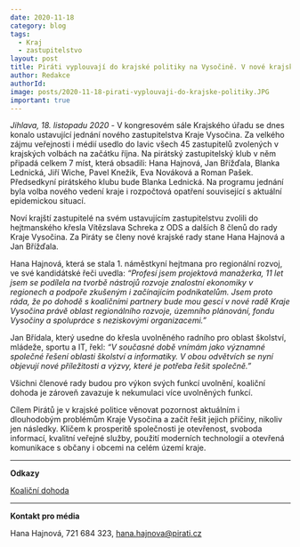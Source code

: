 ```yaml
---
date: 2020-11-18
category: blog
tags:
  - Kraj
  - zastupitelstvo
layout: post
title: Piráti vyplouvají do krajské politiky na Vysočině. V nové krajské radě zasedne Hana Hajnová a Jan Břížďala
author: Redakce
authorId:  
image: posts/2020-11-18-pirati-vyplouvaji-do-krajske-politiky.JPG
important: true
---
```


*Jihlava, 18. listopadu 2020* - V kongresovém sále Krajského úřadu se dnes konalo ustavující jednání nového zastupitelstva Kraje Vysočina. Za velkého zájmu veřejnosti i médií usedlo do lavic všech 45 zastupitelů zvolených v krajských volbách na začátku října. Na pirátský zastupitelský klub v něm připadá celkem 7 míst, která obsadili: Hana Hajnová, Jan Břížďala, Blanka Lednická, Jiří Wiche, Pavel Knežik, Eva Nováková a Roman Pašek. Předsedkyní pirátského klubu bude Blanka Lednická. Na programu jednání byla volba nového vedení kraje i rozpočtová opatření související s aktuální epidemickou situací. 

Noví krajští zastupitelé na svém ustavujícím zastupitelstvu zvolili do hejtmanského křesla Vítězslava Schreka z ODS a dalších 8 členů do rady Kraje Vysočina. Za Piráty se členy nové krajské rady stane Hana Hajnová a Jan Břížďala. 

Hana Hajnová, která se stala 1. náměstkyní hejtmana pro regionální rozvoj, ve své kandidátské řeči uvedla: *“Profesí jsem projektová manažerka, 11 let jsem se podílela na tvorbě nástrojů rozvoje znalostní ekonomiky v regionech a podpoře zkušeným i začínajícím podnikatelům. Jsem proto ráda, že po dohodě s koaličními partnery bude mou gescí v nové radě Kraje Vysočina právě oblast regionálního rozvoje, územního plánování, fondu Vysočiny a spolupráce s neziskovými organizacemi.”*

Jan Břídala, který usedne do křesla uvolněného radního pro oblast školství, mládeže, sportu a IT, řekl: *“V současné době vnímám jako významné společné řešení oblasti školství a informatiky. V obou odvětvích se nyní objevují nové příležitosti a výzvy, které je potřeba řešit společně.”*

Všichni členové rady budou pro výkon svých funkcí uvolnění, koaliční dohoda je zároveň zavazuje k nekumulaci více uvolněných funkcí. 

Cílem Pirátů je v krajské politice věnovat pozornost aktuálním i dlouhodobým problémům Kraje Vysočina a začít řešit jejich příčiny, nikoliv jen následky. Klíčem k prosperitě společnosti je otevřenost, svoboda informací, kvalitní veřejné služby, použití moderních technologií a otevřená komunikace s občany i obcemi na celém území kraje. 

---

**Odkazy**

[Koaliční dohoda](https://a.pirati.cz/vysocina/pdf/2020-jihlavska-koalicni-smlouva.pdf)
 
---

**Kontakt pro média**

Hana Hajnová, 721 684 323, <hana.hajnova@pirati.cz>
